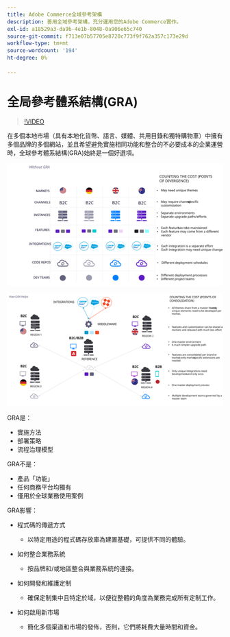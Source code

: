 ```yaml
---
title: Adobe Commerce全域參考架構
description: 善用全域參考架構，充分運用您的Adobe Commerce實作。
exl-id: a18529a3-da9b-4e1b-8048-0a906e65c740
source-git-commit: f713e07b57705e8720c773f9f762a357c173e29d
workflow-type: tm+mt
source-wordcount: '194'
ht-degree: 0%

---
```


# 全局參考體系結構(GRA)

>[!VIDEO](https://video.tv.adobe.com/v/3410528/?quality=12&learn=on)

在多個本地市場（具有本地化貨幣、語言、媒體、共用目錄和獨特購物車）中擁有多個品牌的多個網站，並且希望避免實施相同功能和整合的不必要成本的企業運營時，全球參考體系結構(GRA)始終是一個好選項。

![解釋體系結構差異的成本的表](../../assets/playbooks/divergent-architecture.svg)

![說明在體系結構中整合的成本的表](../../assets/playbooks/consolidated-architecture.svg)

GRA是：

- 實施方法
- 部署策略
- 流程治理模型

GRA不是：

- 產品「功能」
- 任何商務平台均獨有
- 僅用於全球業務使用案例

GRA影響：

- 程式碼的傳遞方式

   - 以特定用途的程式碼存放庫為建置基礎，可提供不同的體驗。

- 如何整合業務系統

   - 按品牌和/或地區整合與業務系統的連接。

- 如何開發和維護定制

   - 確保定制集中且特定於域，以便從整體的角度為業務完成所有定制工作。

- 如何啟用新市場

   - 簡化多個渠道和市場的發佈，否則，它們將耗費大量時間和資金。

